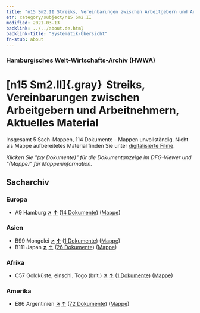 ```yaml
---
title: "n15 Sm2.II Streiks, Vereinbarungen zwischen Arbeitgebern und Arbeitnehmern, Aktuelles Material"
etr: category/subject/n15 Sm2.II
modified: 2021-03-13
backlink: ../../about.de.html
backlink-title: "Systematik-Übersicht"
fn-stub: about
---
```


### Hamburgisches Welt-Wirtschafts-Archiv (HWWA)
# [n15 Sm2.II]{.gray}&#8201; Streiks, Vereinbarungen zwischen Arbeitgebern und Arbeitnehmern, Aktuelles Material&#160; 




Insgesamt 5 Sach-Mappen, 114 Dokumente - Mappen unvollständig.
Nicht als Mappe aufbereitetes Material finden Sie unter [digitalisierte Filme](/film/h1_sh).

_Klicken Sie "(xy Dokumente)" für die Dokumentanzeige im DFG-Viewer und "(Mappe)" für Mappeninformation._

## Sacharchiv




### Europa

- A9 Hamburg [**&nearr;**](../../../geo/i/140905/about.de.html "Hamburg (alle Mappen)") [**&uarr;**](../../../geo/about.de.html#A9 "Ländersystematik") (<a href="https://pm20.zbw.eu/dfgview/sh/140905,145160" title="über: Hamburg : Streiks, Vereinbarungen zwischen Arbeitgebern und Arbeitnehmern, Aktuelles Material" target="_blank">14 Dokumente</a>) ([Mappe](http://purl.org/pressemappe20/folder/sh/140905,145160))

### Asien

- B99 Mongolei [**&nearr;**](../../../geo/i/141261/about.de.html "Mongolei (alle Mappen)") [**&uarr;**](../../../geo/about.de.html#B99 "Ländersystematik") (<a href="https://pm20.zbw.eu/dfgview/sh/141261,145160" title="über: Mongolei : Streiks, Vereinbarungen zwischen Arbeitgebern und Arbeitnehmern, Aktuelles Material" target="_blank">1 Dokumente</a>) ([Mappe](http://purl.org/pressemappe20/folder/sh/141261,145160))
- B111 Japan [**&nearr;**](../../../geo/i/141272/about.de.html "Japan (alle Mappen)") [**&uarr;**](../../../geo/about.de.html#B111 "Ländersystematik") (<a href="https://pm20.zbw.eu/dfgview/sh/141272,145160" title="über: Japan : Streiks, Vereinbarungen zwischen Arbeitgebern und Arbeitnehmern, Aktuelles Material" target="_blank">26 Dokumente</a>) ([Mappe](http://purl.org/pressemappe20/folder/sh/141272,145160))

### Afrika

- C57 Goldküste, einschl. Togo (brit.) [**&nearr;**](../../../geo/i/141406/about.de.html "Goldküste, einschl. Togo (brit.) (alle Mappen)") [**&uarr;**](../../../geo/about.de.html#C57 "Ländersystematik") (<a href="https://pm20.zbw.eu/dfgview/sh/141406,145160" title="über: Goldküste, einschl. Togo (brit.) : Streiks, Vereinbarungen zwischen Arbeitgebern und Arbeitnehmern, Aktuelles Material" target="_blank">1 Dokumente</a>) ([Mappe](http://purl.org/pressemappe20/folder/sh/141406,145160))

### Amerika

- E86 Argentinien [**&nearr;**](../../../geo/i/141692/about.de.html "Argentinien (alle Mappen)") [**&uarr;**](../../../geo/about.de.html#E86 "Ländersystematik") (<a href="https://pm20.zbw.eu/dfgview/sh/141692,145160" title="über: Argentinien : Streiks, Vereinbarungen zwischen Arbeitgebern und Arbeitnehmern, Aktuelles Material" target="_blank">72 Dokumente</a>) ([Mappe](http://purl.org/pressemappe20/folder/sh/141692,145160))


